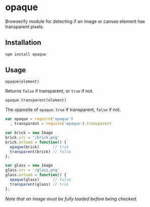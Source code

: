 # opaque #

Browserify module for detecting if an image or canvas element has transparent
pixels.

## Installation ##

``` bash
npm install opaque
```

## Usage ##

`opaque(element)`

Returns `false` if transparent, or `true` if not.

`opaque.transparent(element)`

The opposite of `opaque`: `true` if transparent, `false` if not.

``` javascript
var opaque = require('opaque')
  , transparent = require('opaque').transparent

var brick = new Image
brick.src = '/brick.png'
brick.onload = function() {
  opaque(brick)      // true
  transparent(brick) // false
};

var glass = new Image
glass.src = '/glass.png'
glass.onload = function() {
  opaque(glass)      // false
  transparent(glass) // true
};
```

*Note that an image must be fully loaded before being checked.*
